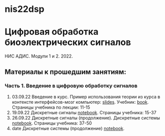 # nis22dsp
# Цифровая обработка биоэлектрических сигналов
НИС АДИС. Модули 1 и 2. 2022.
## Материалы к прошедшим занятиям:
### Часть 1. Введение в цифровую обработку сигналов
1. 03.09.22 Введение в курс. Пример использования теории из курса в контексте интерфейсов-мозг компьютер: [slides](https://docs.google.com/presentation/d/1pOyv2kz1ZOMyNn5KApBGqjmdGg_6wdpehXE4SqaxhPQ/edit?usp=sharing). Учебник: [book](https://drive.google.com/file/d/1rS_Jq6JbNmbtfSRKs6ickzfjtdkCLzlg/view?usp=sharing). Страницы учебника по лекции: 11-15
2. 19.09.22 Дискретные сигналы [notebook](https://github.com/AnnaMakarova28/nis22dsp/blob/main/lectures/lecture_2.ipynb). Страницы учебника: 15-37
3. 26.09.22 Дискретные сигналы (продолжение). Дискретные системы [notebook](https://github.com/AnnaMakarova28/nis22dsp/blob/main/lectures/lecture_3.ipynb). Страницы учебника: 37-50
4. date Дискретные системы (продолжение) [notebook](https://github.com/AnnaMakarova28/nis22dsp/blob/main/lectures/lecture_4.ipynb).
